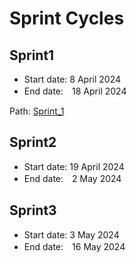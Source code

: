 # Sprint Cycles
## Sprint1
+ Start date: 8 April 2024
+ End date:　18 April 2024
  
Path: [Sprint_1](sprint_1)
  
## Sprint2
+ Start date: 19 April 2024
+ End date:　2 May 2024
  
## Sprint3
+ Start date: 3 May 2024
+ End date:　16 May 2024
